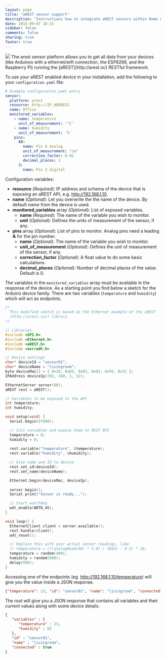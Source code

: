 ```yaml
---
layout: page
title: "aREST sensor support"
description: "Instructions how to integrate aREST sensors within Home Assistant."
date: 2015-09-07 18:15
sidebar: false
comments: false
sharing: true
footer: true
---
```


<img src='/images/supported_brands/arest.png' class='brand pull-right' />
The arest sensor platform allows you to get all data from your devices (like Arduinos with a ethernet/wifi connection, the ESP8266, and the Raspberry Pi) running the [aREST](http://arest.io/) RESTful framework.

To use your aREST enabled device in your installation, add the following to your `configuration.yaml` file:

```yaml
# Example configuration.yaml entry
sensor:
  platform: arest
  resource: http://IP_ADDRESS
  name: Office
  monitored_variables:
    - name: temperature
      unit_of_measurement: '°C'
    - name: humidity
      unit_of_measurement: '%'
    pins:
      A0:
        name: Pin 0 analog
        unit_of_measurement: "ca"
        correction_factor: 0.01
        decimal_places: 1
      3:
        name: Pin 3 digital
```

Configuration variables:

- **resource** (*Required*): IP address and schema of the device that is exposing an aREST API, e.g. http://192.168.1.10.
- **name** (*Optional*): Let you overwrite the the name of the device. By default *name* from the device is used.
- **monitored_variables** array (*Optional*): List of exposed variables.
  - **name** (*Required*): The name of the variable you wish to monitor.
  - **unit** (*Optional*): Defines the units of measurement of the sensor, if any.
- **pins** array (*Optional*): List of pins to monitor. Analog pins need a leading **A** for the pin number.
  - **name** (*Optional*): The name of the variable you wish to monitor.
  - **unit_of_measurement** (*Optional*): Defines the unit of measurement of the sensor, if any.
  - **correction_factor** (*Optional*): A float value to do some basic calculations.
  - **decimal_places** (*Optional*): Number of decimal places of the value. Default is 0.

The variables in the `monitored_variables` array must be available in the response of the device. As a starting point you find below a sketch for the Arduino device family. There are two variables (`temperature` and `humidity`) which will act as endpoints. 

```c
/*
  This modified sketch is based on the Ethernet example of the aREST 
  (http://arest.io/) library.
*/

// Libraries
#include <SPI.h>
#include <Ethernet.h>
#include <aREST.h>
#include <avr/wdt.h>

// Device settings
char* deviceId = "sensor02";
char* deviceName = "livingroom";
byte deviceMac[] = { 0x20, 0xD5, 0xD3, 0x03, 0xFE, 0x31 };
IPAddress deviceIp(192, 168, 1, 12);

EthernetServer server(80);
aREST rest = aREST();

// Variables to be exposed to the API
int temperature;
int humidity;

void setup(void) {
  Serial.begin(57600);

  // Init variables and expose them to REST API
  temperature = 0;
  humidity = 0;
  
  rest.variable("temperature", &temperature);
  rest.variable("humidity", &humidity);

  // Give name and ID to device
  rest.set_id(deviceId);
  rest.set_name(deviceName);

  Ethernet.begin(deviceMac, deviceIp);
 
  server.begin();
  Serial.print("Sensor is ready...");

  // Start watchdog
  wdt_enable(WDTO_4S);
}

void loop() {
  EthernetClient client = server.available();
  rest.handle(client);
  wdt_reset();

  // Replace this with your actual sensor readings, like
  // temperature = (((analogRead(A0) * 5.0) / 1024) - 0.5) * 10;
  temperature = random(400);
  humidity = random(600);
  delay(500);
}

```
Accessing one of the endpoints (eg. http://192.168.1.10/temperature) will give you the value inside a JSON response.

```json
{"temperature": 23, "id": "sensor01", "name": "livingroom", "connected": true}
```

The root will give you a JSON response that contains all variables and their current values along with some device details.

```json
{
   "variables" : {
      "temperature" : 23,
      "humidity" : 82
   },
   "id" : "sensor01",
   "name" : "livingroom",
   "connected" : true
}
```

